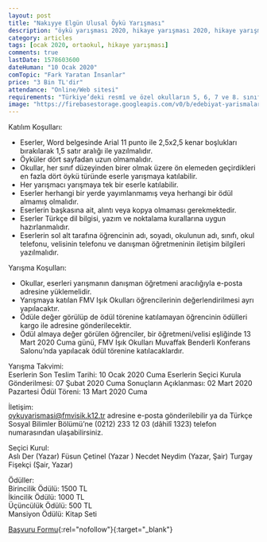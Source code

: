 ```yaml
---
layout: post
title: "Nakıyye Elgün Ulusal Öykü Yarışması"
description: "öykü yarışması 2020, hikaye yarışması 2020, hikaye yarışmaları, öykü yarışmaları"
category: articles
tags: [ocak 2020, ortaokul, hikaye yarışması]
comments: true
lastDate: 1578603600
dateHuman: "10 Ocak 2020"
comTopic: "Fark Yaratan İnsanlar"
price: "3 Bin TL'dir"
attendance: "Online/Web sitesi"
requirements: "Türkiye’deki resmî ve özel okulların 5, 6, 7 ve 8. sınıf öğrencileri"
image: "https://firebasestorage.googleapis.com/v0/b/edebiyat-yarismalari.appspot.com/o/nakiyye-elgun-ulusal-oyku-yarismasi.jpg?alt=media&token=b2133ea4-d176-43a6-9c29-d578877718fe"
---
```


Katılım Koşulları:  
- Eserler, Word belgesinde Arial 11 punto ile 2,5x2,5 kenar boşlukları bırakılarak 1,5 satır aralığı ile yazılmalıdır.
- Öyküler dört sayfadan uzun olmamalıdır.
- Okullar, her sınıf düzeyinden birer olmak üzere ön elemeden geçirdikleri en fazla dört öykü türünde eserle yarışmaya katılabilir.
- Her yarışmacı yarışmaya tek bir eserle katılabilir.
- Eserler herhangi bir yerde yayımlanmamış veya herhangi bir ödül almamış olmalıdır.
- Eserlerin başkasına ait, alıntı veya kopya olmaması gerekmektedir.
- Eserler Türkçe dil bilgisi, yazım ve noktalama kurallarına uygun hazırlanmalıdır.
- Eserlerin sol alt tarafına öğrencinin adı, soyadı, okulunun adı, sınıfı, okul telefonu, velisinin telefonu ve danışman öğretmeninin iletişim bilgileri yazılmalıdır.

Yarışma Koşulları:  
- Okullar, eserleri yarışmanın danışman öğretmeni aracılığıyla e-posta adresine yüklemelidir.
- Yarışmaya katılan FMV Işık Okulları öğrencilerinin değerlendirilmesi ayrı yapılacaktır.
- Ödüle değer görülüp de ödül törenine katılamayan öğrencinin ödülleri kargo ile adresine gönderilecektir.
- Ödül almaya değer görülen öğrenciler, bir öğretmeni/velisi eşliğinde 13 Mart 2020 Cuma günü, FMV Işık Okulları Muvaffak Benderli Konferans Salonu’nda yapılacak ödül törenine katılacaklardır.

Yarışma Takvimi:  
Eserlerin Son Teslim Tarihi: 10 Ocak 2020 Cuma
Eserlerin Seçici Kurula Gönderilmesi: 07 Şubat 2020 Cuma
Sonuçların Açıklanması: 02 Mart 2020 Pazartesi
Ödül Töreni: 13 Mart 2020 Cuma

İletişim:  
oykuyarismasi@fmvisik.k12.tr adresine e-posta gönderilebilir ya da Türkçe Sosyal Bilimler Bölümü’ne (0212) 233 12 03 (dâhilî 1323) telefon numarasından ulaşabilirsiniz.

Seçici Kurul:  
Aslı Der (Yazar)
Füsun Çetinel (Yazar )
Necdet Neydim (Yazar, Şair)
Turgay Fişekçi (Şair, Yazar)

Ödüller:  
Birincilik Ödülü: 1500 TL  
İkincilik Ödülü: 1000 TL  
Üçüncülük Ödülü: 500 TL  
Mansiyon Ödülü: Kitap Seti

[Başvuru Formu](http://fmv.edu.tr/tr/oykuyarismasi?utm_source=edebiyatyarismalari.com&utm_medium=affiliate&utm_campaign=cpc){:rel="nofollow"}{:target="_blank"}